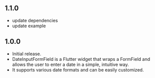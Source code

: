 ## 1.1.0
* update dependencies 
* update example

## 1.0.0
* Initial release.
* DateInputFormField is a Flutter widget that wraps a FormField 
and allows the user to enter a date in a simple, intuitive way.
* It supports various date formats and can be easily customized.
